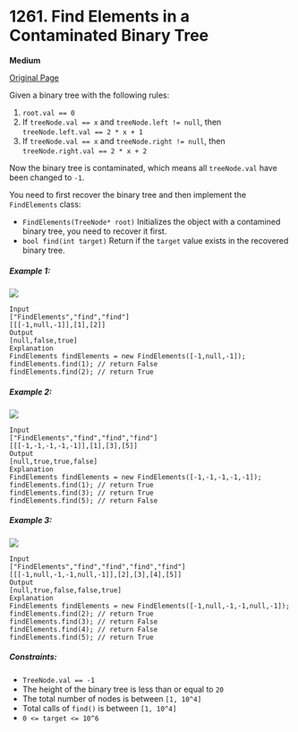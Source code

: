 # 1261. Find Elements in a Contaminated Binary Tree

**Medium**

[Original Page](https://leetcode.com/problems/find-elements-in-a-contaminated-binary-tree/)

Given a binary tree with the following rules:

1. `root.val == 0`
2. If `treeNode.val == x` and `treeNode.left != null`, then `treeNode.left.val == 2 * x + 1`
3. If `treeNode.val == x` and `treeNode.right != null`, then `treeNode.right.val == 2 * x + 2`

Now the binary tree is contaminated, which means all `treeNode.val` have been changed to `-1`.

You need to first recover the binary tree and then implement the `FindElements` class:

- `FindElements(TreeNode* root)` Initializes the object with a contamined binary tree, you need to recover it first.
- `bool find(int target)` Return if the `target` value exists in the recovered binary tree.

##### Example 1:
![](https://assets.leetcode.com/uploads/2019/11/06/untitled-diagram-4-1.jpg)
```
Input
["FindElements","find","find"]
[[[-1,null,-1]],[1],[2]]
Output
[null,false,true]
Explanation
FindElements findElements = new FindElements([-1,null,-1]); 
findElements.find(1); // return False 
findElements.find(2); // return True 
```

##### Example 2:
![](https://assets.leetcode.com/uploads/2019/11/06/untitled-diagram-4.jpg)
```
Input
["FindElements","find","find","find"]
[[[-1,-1,-1,-1,-1]],[1],[3],[5]]
Output
[null,true,true,false]
Explanation
FindElements findElements = new FindElements([-1,-1,-1,-1,-1]);
findElements.find(1); // return True
findElements.find(3); // return True
findElements.find(5); // return False
```

##### Example 3:
![](https://assets.leetcode.com/uploads/2019/11/07/untitled-diagram-4-1-1.jpg)
```
Input
["FindElements","find","find","find","find"]
[[[-1,null,-1,-1,null,-1]],[2],[3],[4],[5]]
Output
[null,true,false,false,true]
Explanation
FindElements findElements = new FindElements([-1,null,-1,-1,null,-1]);
findElements.find(2); // return True
findElements.find(3); // return False
findElements.find(4); // return False
findElements.find(5); // return True
```

##### Constraints:
- `TreeNode.val == -1`
- The height of the binary tree is less than or equal to `20`
- The total number of nodes is between `[1, 10^4]`
- Total calls of `find()` is between `[1, 10^4]`
- `0 <= target <= 10^6`

